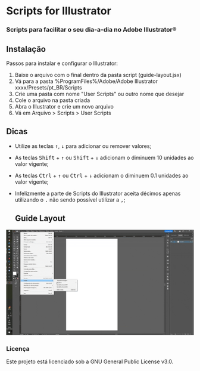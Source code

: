 # Scripts for Illustrator
### Scripts para facilitar o seu dia-a-dia no Adobe Illustrator®

## Instalação
Passos para instalar e configurar o Illustrator:
1. Baixe o arquivo com o final dentro da pasta script (guide-layout.jsx)
2. Vá para a pasta %ProgramFiles%/Adobe/Adobe Illustrator xxxx/Presets/pt_BR/Scripts
3. Crie uma pasta com nome "User Scripts" ou outro nome que desejar
4. Cole o arquivo na pasta criada
5. Abra o Illustrator e crie um novo arquivo
6. Vá em Arquivo > Scripts > User Scripts

## Dicas
- Utilize as teclas <kbd>↑</kbd>, <kbd>↓</kbd> para adicionar ou remover valores;
- As teclas <kbd>Shift</kbd> + <kbd>↑</kbd> ou <kbd>Shift</kbd> + <kbd>↓</kbd> adicionam o diminuem 10 unidades ao valor vigente;
- As teclas <kbd>Ctrl</kbd> + <kbd>↑</kbd> ou <kbd>Ctrl</kbd> + <kbd>↓</kbd> adicionam o diminuem 0.1 unidades ao valor vigente;
- Infelizmente a parte de Scripts do Illustrator aceita décimos apenas utilizando o <kbd>.</kbd> não sendo possível utilizar a <kbd>,</kbd>;

  ## Guide Layout
![Guide Illustrator](./images/Gif_.gif)


### Licença
Este projeto está licenciado sob a GNU General Public License v3.0.

